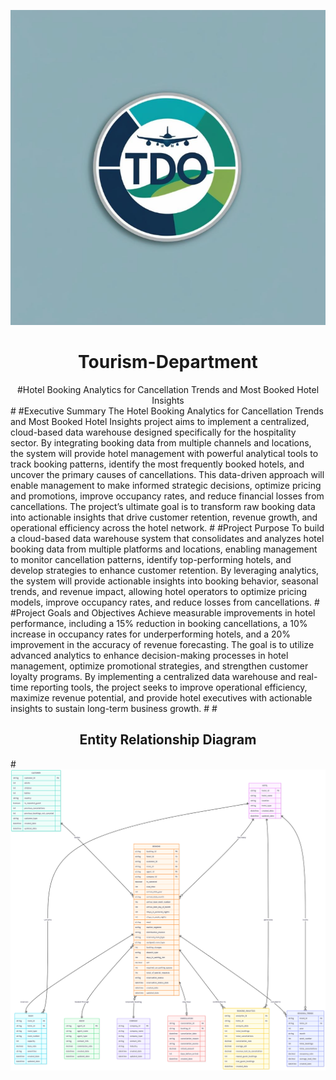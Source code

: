 ![Screenshot of a comment on a GitHub issue showing an image, added in the Markdown, of an Octocat smiling and raising a tentacle.](/img/LOGO.png)
<div align="center">
<h1>Tourism-Department</h1>
#Hotel Booking Analytics for Cancellation Trends and Most Booked Hotel Insights
</div>
#
#Executive Summary
The Hotel Booking Analytics for Cancellation Trends and Most Booked Hotel Insights project aims to implement a centralized, cloud-based data warehouse designed specifically for the hospitality sector. By integrating booking data from multiple channels and locations, the system will provide hotel management with powerful analytical tools to track booking patterns, identify the most frequently booked hotels, and uncover the primary causes of cancellations. This data-driven approach will enable management to make informed strategic decisions, optimize pricing and promotions, improve occupancy rates, and reduce financial losses from cancellations. The project’s ultimate goal is to transform raw booking data into actionable insights that drive customer retention, revenue growth, and operational efficiency across the hotel network.
#
#Project Purpose
To build a cloud-based data warehouse system that consolidates and analyzes hotel booking data from multiple platforms and locations, enabling management to monitor cancellation patterns, identify top-performing hotels, and develop strategies to enhance customer retention. By leveraging analytics, the system will provide actionable insights into booking behavior, seasonal trends, and revenue impact, allowing hotel operators to optimize pricing models, improve occupancy rates, and reduce losses from cancellations.
#
#Project Goals and Objectives
Achieve measurable improvements in hotel performance, including a 15% reduction in booking cancellations, a 10% increase in occupancy rates for underperforming hotels, and a 20% improvement in the accuracy of revenue forecasting. The goal is to utilize advanced analytics to enhance decision-making processes in hotel management, optimize promotional strategies, and strengthen customer loyalty programs. By implementing a centralized data warehouse and real-time reporting tools, the project seeks to improve operational efficiency, maximize revenue potential, and provide hotel executives with actionable insights to sustain long-term business growth.
#
#

<div align="center"><h2>Entity Relationship Diagram</h2>
  </div>
  #

  <picture>
   <source media="(min-width: 768px)" srcset="desktop-image.gif" />
   <source media="(min-width: 500px)" srcset="tablet-image.png" />
   <img src="/img/ERD_img.png" alt="Banner image" />
</picture>

